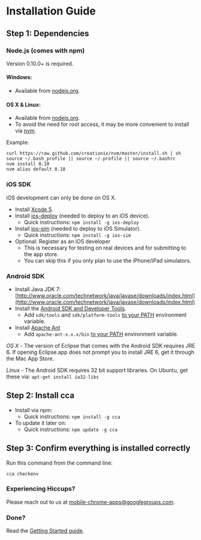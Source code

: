 # Installation Guide

## Step 1: Dependencies

### Node.js (comes with npm)

Version 0.10.0+ is required.

#### Windows:
* Available from [nodejs.org](http://nodejs.org).

#### OS X & Linux:
* Available from [nodejs.org](http://nodejs.org).
* To avoid the need for root access, it may be more convenient to install via [nvm](https://github.com/creationix/nvm).

Example:

    curl https://raw.github.com/creationix/nvm/master/install.sh | sh
    source ~/.bash_profile || source ~/.profile || source ~/.bashrc
    nvm install 0.10
    nvm alias default 0.10

### iOS SDK

iOS development can only be done on OS X.

* Install [Xcode 5](https://developer.apple.com/xcode/).
* Install [ios-deploy](https://github.com/phonegap/ios-deploy) (needed to deploy to an iOS device).
  * Quick instructions: `npm install -g ios-deploy`
* Install [ios-sim](https://github.com/phonegap/ios-sim) (needed to deploy to iOS Simulator).
  * Quick instructions: `npm install -g ios-sim`
* Optional: Register as an iOS developer
  * This is necessary for testing on real devices and for submitting to the app store.
  * You can skip this if you only plan to use the iPhone/iPad simulators.

### Android SDK

* Install Java JDK 7: [http://www.oracle.com/technetwork/java/javase/downloads/index.html](http://www.oracle.com/technetwork/java/javase/downloads/index.html)
* Install the [Android SDK and Developer Tools](http://developer.android.com/sdk/index.html).
  * Add `sdk/tools` and `sdk/platform-tools` [to your PATH](https://www.google.com/search?q=how+to+add+sdktools+to+path) environment variable.
* Install [Apache Ant](http://ant.apache.org/bindownload.cgi)
  * Add `apache-ant-x.x.x/bin` [to your PATH](https://www.google.com/search?q=how+to+add+sdktools+to+path) environment variable.

_OS X_ - The version of Eclipse that comes with the Android SDK requires JRE 6. If opening Eclipse.app does not prompt you to install JRE 6, get it through the Mac App Store.

_Linux_ - The Android SDK requires 32 bit support libraries. On Ubuntu, get these via: `apt-get install ia32-libs`


## Step 2: Install cca

* Install via npm:
  * Quick instructions: `npm install -g cca`
* To update it later on:
  * Quick instructions: `npm update -g cca`

## Step 3: Confirm everything is installed correctly

Run this command from the command line:

    cca checkenv

### Experiencing Hiccups?

Please reach out to us at [mobile-chrome-apps@googlegroups.com](mailto:mobile-chrome-apps@googlegroups.com).

### Done?

Read the [Getting Started guide](GettingStarted.md).
